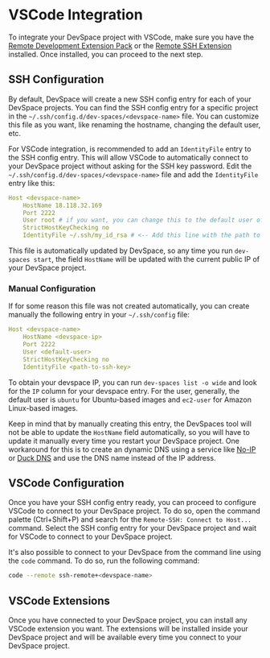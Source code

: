 # VSCode Integration

To integrate your DevSpace project with VSCode, make sure you have the [Remote Development Extension Pack](https://marketplace.visualstudio.com/items?itemName=ms-vscode-remote.vscode-remote-extensionpack) or the [Remote SSH Extension](https://marketplace.visualstudio.com/items?itemName=ms-vscode-remote.remote-ssh) installed. Once installed, you can proceed to the next step.

## SSH Configuration

By default, DevSpace will create a new SSH config entry for each of your DevSpace projects. You can find the SSH config entry for a specific project in the `~/.ssh/config.d/dev-spaces/<devspace-name>` file. You can customize this file as you want, like renaming the hostname, changing the default user, etc.

For VSCode integration, is recommended to add an `IdentityFile` entry to the SSH config entry. This will allow VSCode to automatically connect to your DevSpace project without asking for the SSH key password. Edit the `~/.ssh/config.d/dev-spaces/<devspace-name>` file and add the `IdentityFile` entry like this:

```yaml
Host <devspace-name>
    HostName 18.118.32.169
    Port 2222
    User root # if you want, you can change this to the default user of your image
  	StrictHostKeyChecking no
    IdentityFile ~/.ssh/my_id_rsa # <-- Add this line with the path to your SSH key
```

This file is automatically updated by DevSpace, so any time you run `dev-spaces start`, the field `HostName` will be updated with the current public IP of your DevSpace project.

### Manual Configuration

If for some reason this file was not created automatically, you can create manually the following entry in your `~/.ssh/config` file:

```yaml
Host <devspace-name>
    HostName <devspace-ip>
    Port 2222
    User <default-user>
    StrictHostKeyChecking no
    IdentityFile <path-to-ssh-key>
```

To obtain your devspace IP, you can run `dev-spaces list -o wide` and look for the `IP` column for your devspace entry. For the user, generally, the default user is `ubuntu` for Ubuntu-based images and `ec2-user` for Amazon Linux-based images.

Keep in mind that by manually creating this entry, the DevSpaces tool will not be able to update the `HostName` field automatically, so you will have to update it manually every time you restart your DevSpace project. One workaround for this is to create an dynamic DNS using a service like [No-IP](https://www.noip.com/) or [Duck DNS](https://www.duckdns.org/) and use the DNS name instead of the IP address.

## VSCode Configuration

Once you have your SSH config entry ready, you can proceed to configure VSCode to connect to your DevSpace project. To do so, open the command palette (Ctrl+Shift+P) and search for the `Remote-SSH: Connect to Host...` command. Select the SSH config entry for your DevSpace project and wait for VSCode to connect to your DevSpace project.

It's also possible to connect to your DevSpace from the command line using the `code` command. To do so, run the following command:

```bash
code --remote ssh-remote+<devspace-name>
```

## VSCode Extensions

Once you have connected to your DevSpace project, you can install any VSCode extension you want. The extensions will be installed inside your DevSpace project and will be available every time you connect to your DevSpace project.
